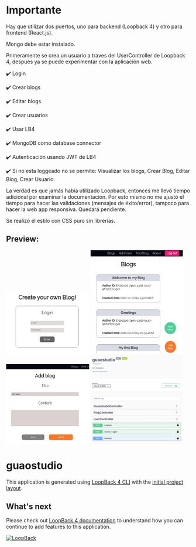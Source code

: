 # Importante
Hay que utilizar dos puertos, uno para backend (Loopback 4) y otro para frontend (React.js).

Mongo debe estar instalado.

Primeramente se crea un usuario a traves del UserController de Loopback 4, después ya se puede experimentar con la aplicación web.

✔️ Login

✔️ Crear blogs

✔️ Editar blogs

✔️ Crear usuarios

✔️ Usar LB4

✔️ MongoDB como database connector

✔️ Autenticación usando JWT de LB4

✔️ Si no esta loggeado no se permite: Visualizar los blogs, Crear Blog, Editar Blog, Crear Usuario.

La verdad es que jamás había utilizado Loopback, entonces me llevó tiempo adicional por examinar la documentación.
Por esto mismo no me ajustó el tiempo para hacer las validaciones (mensajes de éxito/error), tampoco para hacer la web app responsiva. Quedará pendiente.

Se realizó el estilo con CSS puro sin librerías.

## Preview:
<p float="left">
  <img src="https://github.com/sergiornelas/guaostudio/blob/main/readmeImages/1.jpeg" width="45%">
  <img src="https://github.com/sergiornelas/guaostudio/blob/main/readmeImages/2.jpeg" width="50%">
  <img src="https://github.com/sergiornelas/guaostudio/blob/main/readmeImages/3.jpeg" width="45%">
  <img src="https://github.com/sergiornelas/guaostudio/blob/main/readmeImages/4.jpeg" width="50%">
</p>

# guaostudio

This application is generated using [LoopBack 4 CLI](https://loopback.io/doc/en/lb4/Command-line-interface.html) with the
[initial project layout](https://loopback.io/doc/en/lb4/Loopback-application-layout.html).

## What's next

Please check out [LoopBack 4 documentation](https://loopback.io/doc/en/lb4/) to
understand how you can continue to add features to this application.

[![LoopBack](https://github.com/strongloop/loopback-next/raw/master/docs/site/imgs/branding/Powered-by-LoopBack-Badge-(blue)-@2x.png)](http://loopback.io/)
